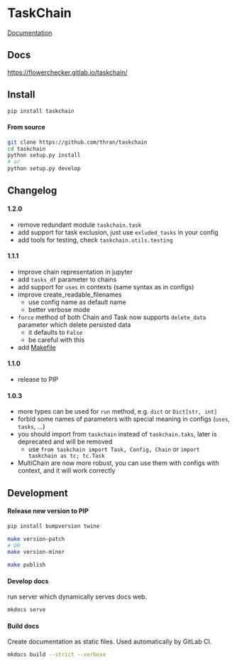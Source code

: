 # TaskChain

[Documentation](https://flowerchecker.gitlab.io/taskchain/)

## Docs
https://flowerchecker.gitlab.io/taskchain/


## Install

```bash
pip install taskchain
```

#### From source
```bash
git clone https://github.com/thran/taskchain
cd taskchain
python setup.py install
# or
python setup.py develop
```

## Changelog

#### 1.2.0
- remove redundant module `taskchain.task`
- add support for task exclusion, just use `exluded_tasks` in your config
- add tools for testing, check `taskchain.utils.testing`

#### 1.1.1
- improve chain representation in jupyter
- add `tasks_df` parameter to chains
- add support for `uses` in contexts (same syntax as in configs)
- improve create_readable_filenames
  - use config name as default name
  - better verbose mode
- `force` method of both Chain and Task now supports `delete_data` parameter which delete persisted data 
  - it defaults to `False`
  - be careful with this
- add [Makefile](Makefile)

#### 1.1.0
- release to PIP

#### 1.0.3
- more types can be used for `run` method, e.g. `dict` or `Dict[str, int]`
- forbid some names of parameters with special meaning in configs (`uses`, `tasks`, ...)
- you should import from `taskchain` instead of `taskchain.taks`, later is deprecated and will be removed
  - use `from taskchain import Task, Config, Chain` or `import taskchain as tc; tc.Task`
- MultiChain are now more robust, you can use them with configs with context, and it will work correctly 

## Development

#### Release new version to PIP

```bash
pip install bumpversion twine

make version-patch
# OR
make version-minor

make publish
```

#### Develop docs
run server which dynamically serves docs web.
```bash
mkdocs serve
```

#### Build docs

Create documentation as static files. Used automatically by GitLab CI.
```bash
mkdocs build --strict --verbose
```
